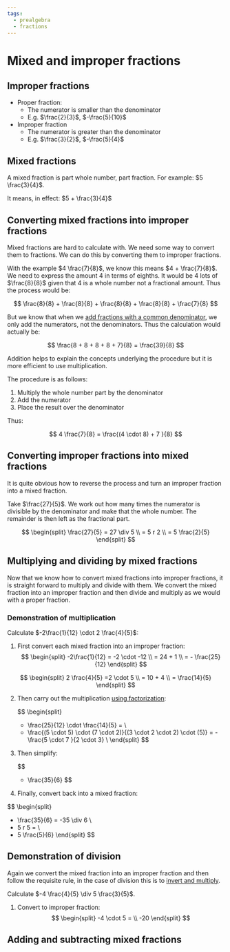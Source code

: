 ```yaml
---
tags:
  - prealgebra
  - fractions
---
```


# Mixed and improper fractions

## Improper fractions

- Proper fraction:
  - The numerator is smaller than the denominator
  - E.g. $\frac{2}{3}$, $-\frac{5}{10}$
- Improper fraction
  - The numerator is greater than the denominator
  - E.g. $\frac{3}{2}$, $-\frac{5}{4}$

## Mixed fractions

A mixed fraction is part whole number, part fraction. For example:
$5 \frac{3}{4}$.

It means, in effect: $5 + \frac{3}{4}$

## Converting mixed fractions into improper fractions

Mixed fractions are hard to calculate with. We need some way to convert them to
fractions. We can do this by converting them to improper fractions.

With the example $4 \frac{7}{8}$, we know this means $4 + \frac{7}{8}$. We need
to express the amount 4 in terms of eighths. It would be 4 lots of $\frac{8}{8}$
given that 4 is a whole number not a fractional amount. Thus the process would
be:

$$
    \frac{8}{8} + \frac{8}{8} + \frac{8}{8} + \frac{8}{8} + \frac{7}{8}
$$

But we know that when we
[add fractions with a common denominator](Add_Subtract_Fractions.md#adding-subracting-fractions-with-common-denominators),
we only add the numerators, not the denominators. Thus the calculation would
actually be:

$$
\frac{8 + 8 + 8 + 8 + 7}{8} = \frac{39}{8}
$$

Addition helps to explain the concepts underlying the procedure but it is more
efficient to use multiplication.

The procedure is as follows:

1. Multiply the whole number part by the denominator
2. Add the numerator
3. Place the result over the denominator

Thus:

$$
    4 \frac{7}{8} = \frac{(4 \cdot 8) + 7 }{8}
$$

## Converting improper fractions into mixed fractions

It is quite obvious how to reverse the process and turn an improper fraction
into a mixed fraction.

Take $\frac{27}{5}$. We work out how many times the numerator is divisible by
the denominator and make that the whole number. The remainder is then left as
the fractional part.

$$
\begin{split}
\frac{27}{5} = 27 \div 5  \\
= 5 r 2 \\
= 5 \frac{2}{5}
\end{split}
$$

## Multiplying and dividing by mixed fractions

Now that we know how to convert mixed fractions into improper fractions, it is
straight forward to multiply and divide with them. We convert the mixed fraction
into an improper fraction and then divide and multiply as we would with a proper
fraction.

### Demonstration of multiplication

Calculate $-2\frac{1}{12} \cdot 2 \frac{4}{5}$:

1. First convert each mixed fraction into an improper fraction:
   $$
     \begin{split}
     -2\frac{1}{12} = -2 \cdot -12  \\
     = 24 + 1 \\
     = - \frac{25}{12}
     \end{split}
   $$

$$
\begin{split}
  2 \frac{4}{5} =2 \cdot 5 \\
  = 10 + 4 \\
  = \frac{14}{5}
\end{split}
$$

2. Then carry out the multiplication
   [using factorization](Multiplying_fractions.md#prime-factorisation-in-place):

   $$
     \begin{split}
     - \frac{25}{12} \cdot \frac{14}{5} = \\
    - \frac{(5 \cdot 5) \cdot (7 \cdot 2)}{(3 \cdot 2 \cdot 2) \cdot (5)} = - \frac{5 \cdot 7 }{2 \cdot 3} \\
     \end{split}
   $$

3. Then simplify:

   $$
     - \frac{35}{6}
   $$

4. Finally, convert back into a mixed fraction:

$$
  \begin{split}
  - \frac{35}{6} = -35 \div 6 \\
  -  5 r 5 = \\
  - 5 \frac{5}{6}
  \end{split}
$$

## Demonstration of division

Again we convert the mixed fraction into an improper fraction and then follow
the requisite rule, in the case of division this is to
[invert and multiply](Dividing_fractions.md#formal-specification-of-how-to-divide-fractions').

Calculate $-4 \frac{4}{5} \div 5 \frac{3}{5}$.

1. Convert to improper fraction:
   $$
      \begin{split}
        -4 \cdot 5 = \\
    -20
   \end{split}
   $$

## Adding and subtracting mixed fractions
